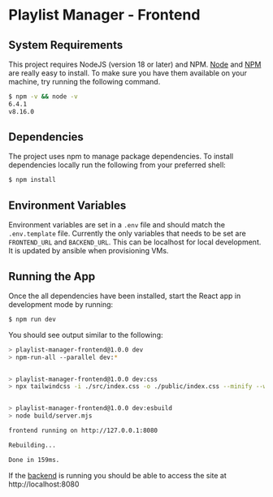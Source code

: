 # Playlist Manager - Frontend

## System Requirements

This project requires NodeJS (version 18 or later) and NPM.
[Node](http://nodejs.org/) and [NPM](https://npmjs.org/) are really easy to install.
To make sure you have them available on your machine,
try running the following command.

```sh
$ npm -v && node -v
6.4.1
v8.16.0
```

## Dependencies

The project uses npm to manage package dependencies. To install dependencies locally run the following from your preferred shell:

```bash
$ npm install
```

## Environment Variables

Environment variables are set in a `.env` file and should match the `.env.template` file. Currently the only variables that needs to be set are `FRONTEND_URL` and `BACKEND_URL`. This can be localhost for local development. It is updated by ansible when provisioning VMs.

## Running the App

Once the all dependencies have been installed, start the React app in development mode by running:

```bash
$ npm run dev
```

You should see output similar to the following:

```bash
> playlist-manager-frontend@1.0.0 dev
> npm-run-all --parallel dev:*


> playlist-manager-frontend@1.0.0 dev:css
> npx tailwindcss -i ./src/index.css -o ./public/index.css --minify --watch


> playlist-manager-frontend@1.0.0 dev:esbuild
> node build/server.mjs

frontend running on http://127.0.0.1:8080

Rebuilding...

Done in 159ms.
```

If the [backend](../backend/README.md) is running you should be able to access the site at http://localhost:8080
